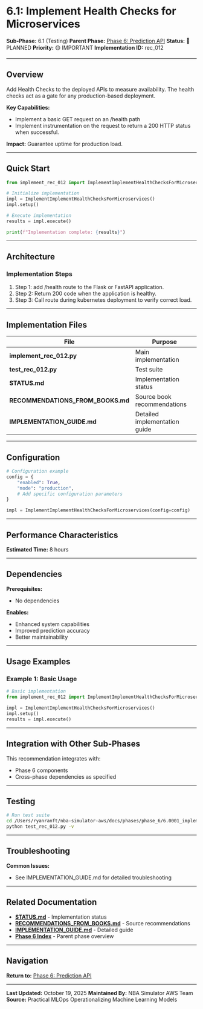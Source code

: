 # 6.1: Implement Health Checks for Microservices

**Sub-Phase:** 6.1 (Testing)
**Parent Phase:** [Phase 6: Prediction API](../PHASE_6_INDEX.md)
**Status:** 🔵 PLANNED
**Priority:** 🟡 IMPORTANT
**Implementation ID:** rec_012

---

## Overview

Add Health Checks to the deployed APIs to measure availability. The health checks act as a gate for any production-based deployment.

**Key Capabilities:**
- Implement a basic GET request on an /health path
- Implement instrumentation on the request to return a 200 HTTP status when successful.

**Impact:**
Guarantee uptime for production load.

---

## Quick Start

```python
from implement_rec_012 import ImplementImplementHealthChecksForMicroservices

# Initialize implementation
impl = ImplementImplementHealthChecksForMicroservices()
impl.setup()

# Execute implementation
results = impl.execute()

print(f"Implementation complete: {results}")
```

---

## Architecture

### Implementation Steps

1. Step 1: add /health route to the Flask or FastAPI application.
2. Step 2: Return 200 code when the application is healthy.
3. Step 3: Call route during kubernetes deployment to verify correct load.

---

## Implementation Files

| File | Purpose |
|------|---------|
| **implement_rec_012.py** | Main implementation |
| **test_rec_012.py** | Test suite |
| **STATUS.md** | Implementation status |
| **RECOMMENDATIONS_FROM_BOOKS.md** | Source book recommendations |
| **IMPLEMENTATION_GUIDE.md** | Detailed implementation guide |

---

## Configuration

```python
# Configuration example
config = {
    "enabled": True,
    "mode": "production",
    # Add specific configuration parameters
}

impl = ImplementImplementHealthChecksForMicroservices(config=config)
```

---

## Performance Characteristics

**Estimated Time:** 8 hours

---

## Dependencies

**Prerequisites:**
- No dependencies

**Enables:**
- Enhanced system capabilities
- Improved prediction accuracy
- Better maintainability

---

## Usage Examples

### Example 1: Basic Usage

```python
# Basic implementation
from implement_rec_012 import ImplementImplementHealthChecksForMicroservices

impl = ImplementImplementHealthChecksForMicroservices()
impl.setup()
results = impl.execute()
```

---

## Integration with Other Sub-Phases

This recommendation integrates with:
- Phase 6 components
- Cross-phase dependencies as specified

---

## Testing

```bash
# Run test suite
cd /Users/ryanranft/nba-simulator-aws/docs/phases/phase_6/6.0001_implement_health_checks_for_microservices
python test_rec_012.py -v
```

---

## Troubleshooting

**Common Issues:**
- See IMPLEMENTATION_GUIDE.md for detailed troubleshooting

---

## Related Documentation

- **[STATUS.md](STATUS.md)** - Implementation status
- **[RECOMMENDATIONS_FROM_BOOKS.md](RECOMMENDATIONS_FROM_BOOKS.md)** - Source recommendations
- **[IMPLEMENTATION_GUIDE.md](IMPLEMENTATION_GUIDE.md)** - Detailed guide
- **[Phase 6 Index](../PHASE_6_INDEX.md)** - Parent phase overview

---

## Navigation

**Return to:** [Phase 6: Prediction API](../PHASE_6_INDEX.md)

---

**Last Updated:** October 19, 2025
**Maintained By:** NBA Simulator AWS Team
**Source:** Practical MLOps  Operationalizing Machine Learning Models
